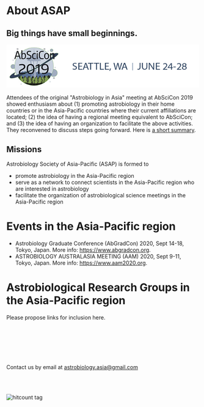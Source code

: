 # About ASAP

## Big things have small beginnings.

![Image of AbSciCon2019 logo](/images/AbSciCon2019_logo.jpg)

Attendees of the original "Astrobiology in Asia" meeting at AbSciCon 2019 showed enthusiasm about (1) promoting astrobiology in their home countries or in the Asia-Pacific countries where their current affiliations are located; (2) the idea of having a regional meeting equivalent to AbSciCon; and (3) the idea of having an organization to facilitate the above activities. They reconvened to discuss steps going forward. Here is <a href="/pdfs/AbSciCon_AsiaPacific_20190628_v2.pdf" target="_blank">a short summary</a>.

## Missions

Astrobiology Society of Asia-Pacific (ASAP) is formed to
* promote astrobiology in the Asia-Pacific region
* serve as a network to connect scientists in the Asia-Pacific region who are interested in astrobiology
* facilitate the organization of astrobiological science meetings in the Asia-Pacific region

# Events in the Asia-Pacific region
* Astrobiology Graduate Conference (AbGradCon) 2020, Sept 14-18, Tokyo, Japan. More info: <a href="https://www.abgradcon.org/" target="_blank">https://www.abgradcon.org</a>.
* ASTROBIOLOGY AUSTRALASIA MEETING (AAM) 2020, Sept 9-11, Tokyo, Japan. More info: <a href="https://www.aam2020.org/" target="_blank">https://www.aam2020.org</a>.

# Astrobiological Research Groups in the Asia-Pacific region
Please propose links for inclusion here.


<br> 
<br> 
<br> 
<br> 
<br> 

Contact us by email at <astrobiology.asia@gmail.com>

<br> 
<br> 

![hitcount tag](https://hitcounter.pythonanywhere.com/count/tag.svg?url=https%3A%2F%2Fwww.astrobiology.asia%2F)
